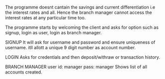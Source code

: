 The programme doesnt cantain the savings and current differentiation i.e the interest rates and all. Hence the branch manager cannot access the interest rates at any particular time too.

The programme starts by welcoming the client and asks for option such as signup, login as user, login as branch manager.

SIGNUP
It will ask for username and password and ensure uniqueness of username. 
itll allott a unique 9 digit number as account number.

LOGIN
Asks for credentials and then deposit/withraw or transaction history.

BRANCH MANAGER 
user id: manager 
pass: manager
Shows list of all accounts created.

